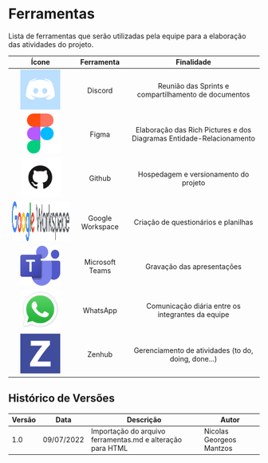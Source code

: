 # Ferramentas
Lista de ferramentas que serão utilizadas pela equipe para a elaboração das atividades do projeto.

<table style="text-align:center">
    <thead>
        <tr>
            <th style="text-align:center">Ícone</th>
            <th style="text-align:center">Ferramenta</th>
            <th style="text-align:center">Finalidade</th>
        </tr>
    </thead>
    <tbody>
        <tr>
            <td>
                <img src="../_media/discord_icon.jpg" style="width: 80px; height: 80px" alt="Ícone Discord">
            </td>
            <td style="text-align:center"> Discord </td>
            <td>
                Reunião das Sprints e compartilhamento de documentos
            </td>
        </tr>
        <tr>
            <td>
                <img src="../_media/figma_icon.png" style="width: 80px; height: 80px" alt="Ícone Figma">
            </td>
            <td style="text-align:center"> Figma </td>
            <td>
                Elaboração das Rich Pictures e dos Diagramas Entidade-Relacionamento
            </td>
        </tr>
        <tr>
            <td>
                <img src="../_media/github_icon.png" style="width: 80px; height: 80px" alt="Ícone Github">
            </td>
            <td style="text-align:center"> Github </td>
            <td>
                Hospedagem e versionamento do projeto
            </td>
        </tr>
        <tr>
            <td>
                <img src="../_media/google_workspace_icon.png" style="width: 250px; height: 80px" alt="Ícone GoogleWorkspace">
            </td>
            <td> Google Workspace </td>
            <td>
                Criação de questionários e planilhas
            </td>
        </tr>
        <tr>
            <td>
                <img src="../_media/teams_icon.png" style="width: 80px; height: 80px" alt="Ícone Teams">
            </td>
            <td> Microsoft Teams </td>
            <td>
                Gravação das apresentações
            </td>
        </tr>
        <tr>
            <td>
                <img src="../_media/whatsapp_icon.png" style="width: 80px; height: 80px" alt="Ícone WhatsApp">
            </td>
            <td> WhatsApp </td>
            <td>
                Comunicação diária entre os integrantes da equipe
            </td>
        </tr>
        <tr>
            <td>
                <img src="../_media/zenhub_icon.svg" style="width: 80px; height: 80px" alt="Ícone Zenhub">
            </td>
            <td> Zenhub </td>
            <td>
                Gerenciamento de atividades (to do, doing, done...)
            </td>
        </tr>
    </tbody>
</table>


## Histórico de Versões
| Versão | Data       | Descrição                            | Autor             |
|--------|------------|--------------------------------------|-------------------|
| 1.0    | 09/07/2022 | Importação do arquivo ferramentas.md e alteração para HTML | Nicolas Georgeos Mantzos |
